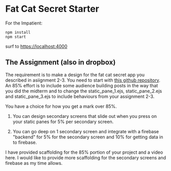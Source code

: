 # Fat Cat Secret Starter

For the Impatient:

```
npm install
npm start

```

surf to [https://localhost:4000](https://localhost:4000)

## The Assignment (also in dropbox)

The requirement is to make a design for the fat cat secret app you described in asiignment 2-3. You need to start with [this github repository](https://github.com/rhildred/fatcatsecret). An 85% effort is to include some audience building posts in the way that you did the midterm and to change the static_pane_1.ejs, static_pane_2.ejs and static_pane_3.ejs to include behaviours from your assignment 2-3.

You have a choice for how you get a mark over 85%.

1) You can design secondary screens that slide out when you press on your static panes for 5% per secondary screen.

2) You can go deep on 1 secondary screen and integrate with a firebase "backend" for 5% for the secondary screen and 10% for getting data in to firebase.

I have provided scaffolding for the 85% portion of your project and a video here. I would like to provide more scaffolding for the secondary screens and firebase as my time allows.
